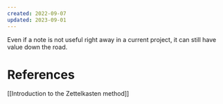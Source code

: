 ```yaml
---
created: 2022-09-07
updated: 2023-09-01
---
```

Even if a note is not useful right away in a current project, it can still have value down the road.

# References
[[Introduction to the Zettelkasten method]]
